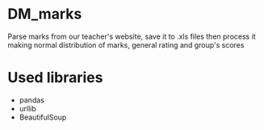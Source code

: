 # DM_marks
Parse marks from our teacher's website, save it to .xls files then process it making normal distribution of marks, general rating and group's scores

# Used libraries
* pandas
* urllib
* BeautifulSoup
